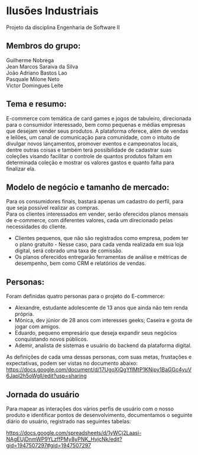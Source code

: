 # Ilusões Industriais
Projeto da disciplina Engenharia de Software II

## Membros do grupo: 
Guilherme Nobrega  
Jean Marcos Saraiva da Silva  
João Adriano Bastos Lao  
Pasquale Milone Neto  
Victor Domingues Leite 

## Tema e resumo: 
E-commerce com temática de card games e jogos de tabuleiro, direcionada para o consumidor interessado, bem como pequenas e médias empresas que desejam vender seus produtos. A plataforma oferece, além de vendas e leilões, um canal de comunicação para comunidade, com o intuito de divulgar novos lançamentos, promover eventos e campeonatos locais, dentre outras coisas e também terá possibilidade de cadastrar suas coleções visando facilitar o controle de quantos produtos faltam em determinada coleção e mostrar os valores gastos e quanto falta para finalizar ela. 

## Modelo de negócio e tamanho de mercado: 
Para os consumidores finais, bastará apenas um cadastro do perfil, para que seja possível realizar as compras.  
Para os clientes interessados em vender, serão oferecidos planos mensais de e-commerce, com diferentes valores, cada um direcionado pelas necessidades do cliente.  
- Clientes pequenos, que não são registrados como empresa, podem ter o plano gratuito - Nesse caso, para cada venda realizada em sua loja digital, será cobrado uma taxa de comissão.  
- Os planos oferecidos entregarão ferramentas de análise e métricas de desempenho, bem como CRM e relatórios de vendas.


## Personas: 
Foram definidas quatro personas para o projeto do E-commerce:  
- Alexandre, estudante adolescente de 13 anos que ainda não tem renda própria.    
- Mônica, dev júnior de 28 anos com interesses geeks; Caseira e gosta de jogar com amigos.    
- Eduardo, pequeno empresário que deseja expandir seus negócios conquistando novos públicos.  
- Ademir, analista de sistemas e usuário do backend da plataforma digital.  

As definições de cada uma dessas personas, com suas metas, frustações e expectativas, podem ser vistas no documento abaixo:  
https://docs.google.com/document/d/17UgoXiQgYflMtP1KNipy1BaGGc4yuV6Japl2h5oWglI/edit?usp=sharing  

## Jornada do usuário
Para mapear as interações dos vários perfis de usuário com o nosso produto e identificar pontos de desenvolvimento, documentamos o seguinte diário do usuário, registrado nas seguintes tabelas:
 
https://docs.google.com/spreadsheets/d/1yWCj2Laasi-NAgEUjDnmWP9YLzffPMy8yPNK_HvjcNk/edit?gid=1947507297#gid=1947507297
